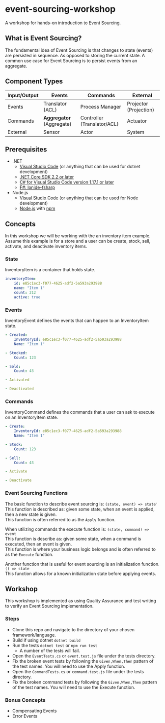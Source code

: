 # event-sourcing-workshop
A workshop for hands-on introduction to Event Sourcing.

## What is Event Sourcing?
The fundamental idea of Event Sourcing is that changes to state (events) are persisted in sequence. As opposed to storing the current state. A common use case for Event Sourcing is to persist events from an aggregate.

## Component Types
| Input/Output | Events                     | Commands                      | External                  |
|--------------|----------------------------|-------------------------------|---------------------------|
| Events       | Translator (ACL)           | Process Manager               | Projector (Projection)    |
| Commands     | **Aggregator** (Aggregate) | Controller (Translator/ACL)   | Actuator                  |
| External     | Sensor                     | Actor                         | System                    |

## Prerequisites
- .NET
    - [Visual Studio Code](https://code.visualstudio.com/download) (or anything that can be used for dotnet development)
    - [.NET Core SDK 2.2 or later](https://www.microsoft.com/net/download/all)
    - [C# for Visual Studio Code version 1.17.1 or later](https://marketplace.visualstudio.com/items?itemName=ms-vscode.csharp)
    - [F#: Ionide-fsharp](https://marketplace.visualstudio.com/items?itemName=Ionide.Ionide-fsharp)
- Node.js
    - [Visual Studio Code](https://code.visualstudio.com/download) (or anything that can be used for Node development)
    - [Node.js](https://nodejs.org/) with [npm](https://www.npmjs.com/)

## Concepts
In this workshop we will be working with the an inventory item example. Assume this example is for a store and a user can be create, stock, sell, activate, and deactivate inventory items.

### State
InventoryItem is a container that holds state.
```yaml
inventoryItem:
    id: e85c1ec3-f077-4625-adf2-5a593a293988
    name: "Item 1"
    count: 212
    active: true
```

### Events
InventoryEvent defines the events that can happen to an InventoryItem state.
```yaml
- Created:
    InventoryId: e85c1ec3-f077-4625-adf2-5a593a293988
    Name: "Item 1"

- Stocked:
    Count: 123

- Sold:
    Count: 43

- Activated

- Deactivated
```

### Commands
InventoryCommand defines the commands that a user can ask to execute on an InventoryItem state.
```yaml
- Create:
    InventoryId: e85c1ec3-f077-4625-adf2-5a593a293988
    Name: "Item 1"

- Stock:
    Count: 123

- Sell:
    Count: 43

- Activate

- Deactivate
```

### Event Sourcing Functions
The basic function to describe event sourcing is: `(state, event) => state'`  
This function is described as: given some state, when an event is applied, then a new state is given.  
This function is often referred to as the `Apply` function.

When utilizing commands the execute function is: `(state, command) => event`  
This function is describe as: given some state, when a command is executed, then an event is given.  
This function is where your business logic belongs and is often referred to as the `Execute` function.

Another function that is useful for event sourcing is an initialization function. `() => state`  
This function allows for a known initialization state before applying events.

## Workshop
This workshop is implemented as using Quality Assurance and test writing to verify an Event Sourcing implementation.

### Steps
- Clone this repo and navigate to the directory of your chosen framework/language.
- Build if using dotnet `dotnet build`
- Run the tests `dotnet test` or `npm run test`
    - A number of the tests will fail.
- Open the `EventTests.cs` or `event.test.js` file under the tests directory.
- Fix the broken event tests by following the `Given,When,Then` pattern of the test names. You will need to use the Apply function.
- Open the `CommandTests.cs` or `command.test.js` file under the tests directory.
- Fix the broken command tests by following the `Given,When,Then` pattern of the test names. You will need to use the Execute function.

### Bonus Concepts
- Compensating Events
- Error Events
